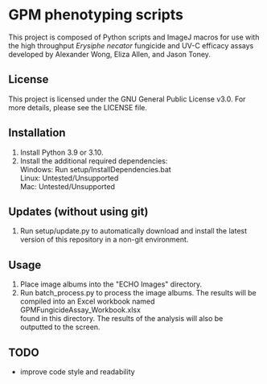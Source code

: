 # GPM phenotyping scripts
This project is composed of Python scripts and ImageJ macros for use with
the high throughput *Erysiphe necator* fungicide and UV-C efficacy assays
developed by Alexander Wong, Eliza Allen, and Jason Toney.

## License
This project is licensed under the GNU General Public License v3.0.
For more details, please see the LICENSE file.

## Installation
1) Install Python 3.9 or 3.10.
2) Install the additional required dependencies:\
    Windows: Run setup/InstallDependencies.bat\
    Linux: Untested/Unsupported\
    Mac: Untested/Unsupported

## Updates (without using git)
1) Run setup/update.py to automatically download and install the latest
    version of this repository in a non-git environment.

## Usage
1) Place image albums into the "ECHO Images" directory.
2) Run batch_process.py to process the image albums. The results will be\
    compiled into an Excel workbook named GPMFungicideAssay_Workbook.xlsx\
    found in this directory. The results of the analysis will also be\
    outputted to the screen.

## TODO
- improve code style and readability
